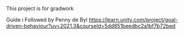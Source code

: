 This project is for gradwork

Guide i Followed by Penny de Byl https://learn.unity.com/project/goal-driven-behaviour?uv=2021.3&courseId=5dd851beedbc2a1bf7b72bed

